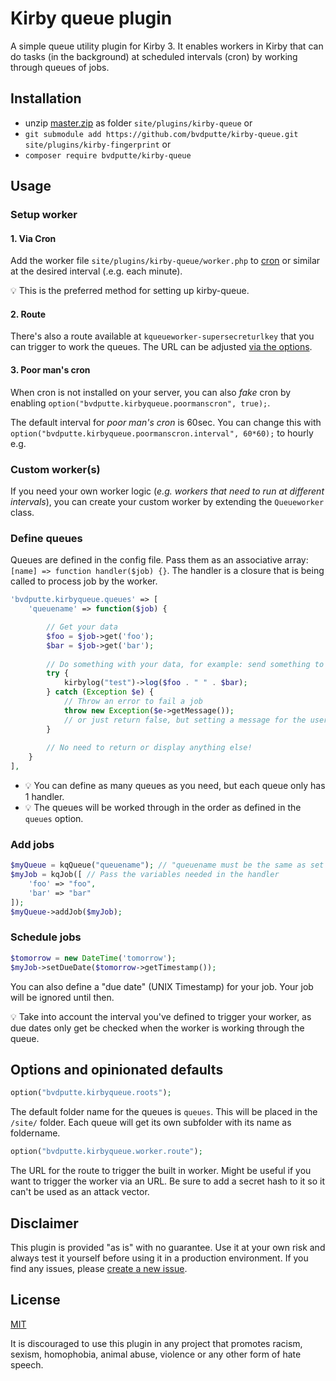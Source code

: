 # Kirby queue plugin

A simple queue utility plugin for Kirby 3. It enables workers in Kirby that can do tasks (in the background) at scheduled intervals (cron) by working through queues of jobs.

## Installation

- unzip [master.zip](https://github.com/bvdputte/kirby-queue/archive/master.zip) as folder `site/plugins/kirby-queue` or
- `git submodule add https://github.com/bvdputte/kirby-queue.git site/plugins/kirby-fingerprint` or
- `composer require bvdputte/kirby-queue`

## Usage

### Setup worker

#### 1. Via Cron

Add the worker file `site/plugins/kirby-queue/worker.php` to [cron](https://en.wikipedia.org/wiki/Cron) or similar at the desired interval (.e.g. each minute).

💡 This is the preferred method for setting up kirby-queue.

#### 2. Route

There's also a route available at `kqueueworker-supersecreturlkey` that you can trigger to work the queues. The URL can be adjusted [via the options](#options-and-opinionated-defaults).

#### 3. Poor man's cron

When cron is not installed on your server, you can also _fake_ cron by enabling `option("bvdputte.kirbyqueue.poormanscron", true);`.

The default interval for _poor man's cron_ is 60sec. You can change this with `option("bvdputte.kirbyqueue.poormanscron.interval", 60*60);` to hourly e.g.

### Custom worker(s)

If you need your own worker logic (_e.g. workers that need to run at different intervals_), you can create your custom worker by extending the `Queueworker` class.

### Define queues

Queues are defined in the config file. Pass them as an associative array: `[name] => function handler($job) {}`. The handler is a closure that is being called to process job by the worker.

```php
'bvdputte.kirbyqueue.queues' => [
    'queuename' => function($job) {

        // Get your data
        $foo = $job->get('foo');
        $bar = $job->get('bar');
    
        // Do something with your data, for example: send something to kirbylog
        try {
            kirbylog("test")->log($foo . " " . $bar);
        } catch (Exception $e) {
            // Throw an error to fail a job
            throw new Exception($e->getMessage());
            // or just return false, but setting a message for the user is better.
        }
    
        // No need to return or display anything else!
    }
],
```

- 💡 You can define as many queues as you need, but each queue only has 1 handler.
- 💡 The queues will be worked through in the order as defined in the `queues` option.

### Add jobs

```php
$myQueue = kqQueue("queuename"); // "queuename must be the same as set in the options
$myJob = kqJob([ // Pass the variables needed in the handler
    'foo' => "foo",
    'bar' => "bar"
]);
$myQueue->addJob($myJob);
```

### Schedule jobs

```php
$tomorrow = new DateTime('tomorrow');
$myJob->setDueDate($tomorrow->getTimestamp());
```

You can also define a "due date" (UNIX Timestamp) for your job. Your job will be ignored until then.

💡 Take into account the interval you've defined to trigger your worker, as due dates only get be checked when the worker is working through the queue.

## Options and opinionated defaults

```php
option("bvdputte.kirbyqueue.roots");
```

The default folder name for the queues is `queues`. This will be placed in the `/site/` folder.
Each queue will get its own subfolder with its name as foldername.

```php
option("bvdputte.kirbyqueue.worker.route");
```

The URL for the route to trigger the built in worker. Might be  useful if you want to trigger the worker via an URL. Be sure to add a secret hash to it so it can't be used as an attack vector.

## Disclaimer

This plugin is provided "as is" with no guarantee. Use it at your own risk and always test it yourself before using it in a production environment. If you find any issues, please [create a new issue](https://github.com/bvdputte/kirby-queue/issues/new).

## License

[MIT](https://opensource.org/licenses/MIT)

It is discouraged to use this plugin in any project that promotes racism, sexism, homophobia, animal abuse, violence or any other form of hate speech.